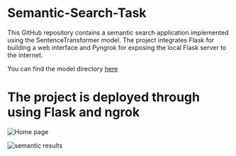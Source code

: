 # Semantic-Search-Task
This GitHub repository contains a semantic search application implemented using the SentenceTransformer model. The project integrates Flask for building a web interface and Pyngrok for exposing the local Flask server to the internet.

You can find the model directory [here](https://drive.google.com/drive/folders/1osUmMcWjSixdSRD2lJyDaS-eM0qOrqMH?usp=sharing) 


# The project is deployed through using Flask and ngrok


![Home page](https://github.com/Ma7moudYasser/Semantic-Search-Task/assets/57537704/2966e89c-07fd-469a-8d6a-897251d624c8)



![semantic results](https://github.com/Ma7moudYasser/Semantic-Search-Task/assets/57537704/8ec489a0-d0ef-4197-94f3-916a28821c2d)
